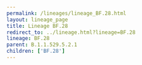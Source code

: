 ```yaml
---
permalink: /lineages/lineage_BF.28.html
layout: lineage_page
title: Lineage BF.28
redirect_to: ../lineage.html?lineage=BF.28
lineage: BF.28
parent: B.1.1.529.5.2.1
children: ['BF.28']
---
```

